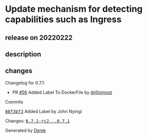 # Update mechanism for detecting capabilities such as Ingress

## release on 20220222

## description

## changes

Changelog for 0.7.1:

* PR <a class="issue-link js-issue-link" data-error-text="Failed to load title" data-id="1033486383" data-permission-text="Title is private" data-url="https://github.com/openfaas/ingress-operator/issues/56" data-hovercard-type="pull_request" data-hovercard-url="/openfaas/ingress-operator/pull/56/hovercard" href="https://github.com/openfaas/ingress-operator/pull/56">#56</a> Added Label To DockerFile by <a class="user-mention notranslate" data-hovercard-type="user" data-hovercard-url="/users/j0nimost/hovercard" data-octo-click="hovercard-link-click" data-octo-dimensions="link_type:self" href="https://github.com/j0nimost">@j0nimost</a>

Commits

<a class="commit-link" data-hovercard-type="commit" data-hovercard-url="https://github.com/openfaas/ingress-operator/commit/88f3bf39dd32044d8d29138bcd5fd1b870e887db/hovercard" href="https://github.com/openfaas/ingress-operator/commit/88f3bf39dd32044d8d29138bcd5fd1b870e887db"><tt>88f3bf3</tt></a> Added Label by John Nyingi

Changes: <a class="commit-link" href="https://github.com/openfaas/ingress-operator/compare/0.7.1-rc2...0.7.1"><tt>0.7.1-rc2...0.7.1</tt></a>

Generated by <a href="https://github.com/alexellis/derek/">Derek</a>

